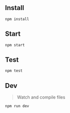 ## Install

`npm install`

## Start

`npm start`

## Test

`npm test`

## Dev
> Watch and compile files

`npm run dev`
